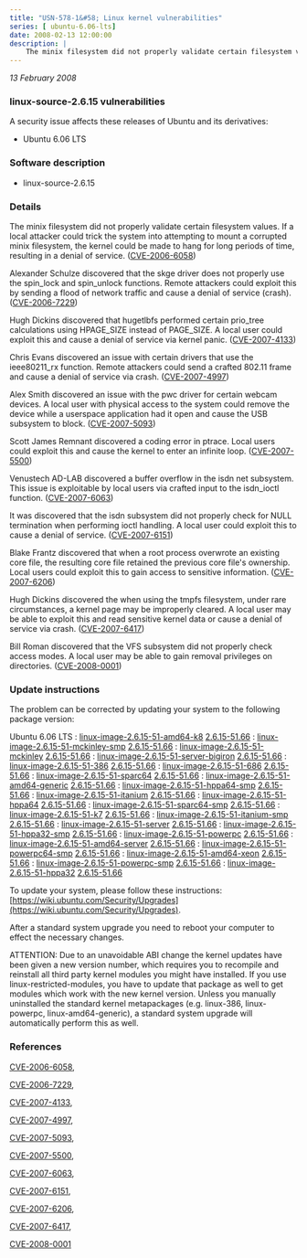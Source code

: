 ```yaml
---
title: "USN-578-1&#58; Linux kernel vulnerabilities"
series: [ ubuntu-6.06-lts]
date: 2008-02-13 12:00:00
description: |
    The minix filesystem did not properly validate certain filesystem values. If a local attacker could trick the system into attempting to mount a corrupted minix filesystem, the kernel could be made to hang for long periods of time, resulting in a denial of service. ([CVE-2006-6058](http://people.ubuntu.com/~ubuntu-security/cve/CVE-2006-6058))
--- 
```

 
 

*13 February 2008*

### linux-source-2.6.15 vulnerabilities

A security issue affects these releases of Ubuntu and its derivatives:

* Ubuntu 6.06 LTS

### Software description

* linux-source-2.6.15 

### Details

The minix filesystem did not properly validate certain filesystem values. If a local attacker could trick the system into attempting to mount a corrupted minix filesystem, the kernel could be made to hang for long periods of time, resulting in a denial of service. ([CVE-2006-6058](http://people.ubuntu.com/~ubuntu-security/cve/CVE-2006-6058))

Alexander Schulze discovered that the skge driver does not properly use the spin_lock and spin_unlock functions. Remote attackers could exploit this by sending a flood of network traffic and cause a denial of service (crash). ([CVE-2006-7229](http://people.ubuntu.com/~ubuntu-security/cve/CVE-2006-7229))

Hugh Dickins discovered that hugetlbfs performed certain prio_tree calculations using HPAGE_SIZE instead of PAGE_SIZE. A local user could exploit this and cause a denial of service via kernel panic. ([CVE-2007-4133](http://people.ubuntu.com/~ubuntu-security/cve/CVE-2007-4133))

Chris Evans discovered an issue with certain drivers that use the ieee80211_rx function. Remote attackers could send a crafted 802.11 frame and cause a denial of service via crash. ([CVE-2007-4997](http://people.ubuntu.com/~ubuntu-security/cve/CVE-2007-4997))

Alex Smith discovered an issue with the pwc driver for certain webcam devices. A local user with physical access to the system could remove the device while a userspace application had it open and cause the USB subsystem to block. ([CVE-2007-5093](http://people.ubuntu.com/~ubuntu-security/cve/CVE-2007-5093))

Scott James Remnant discovered a coding error in ptrace. Local users could exploit this and cause the kernel to enter an infinite loop. ([CVE-2007-5500](http://people.ubuntu.com/~ubuntu-security/cve/CVE-2007-5500))

Venustech AD-LAB discovered a buffer overflow in the isdn net subsystem. This issue is exploitable by local users via crafted input to the isdn_ioctl function. ([CVE-2007-6063](http://people.ubuntu.com/~ubuntu-security/cve/CVE-2007-6063))

It was discovered that the isdn subsystem did not properly check for NULL termination when performing ioctl handling. A local user could exploit this to cause a denial of service. ([CVE-2007-6151](http://people.ubuntu.com/~ubuntu-security/cve/CVE-2007-6151))

Blake Frantz discovered that when a root process overwrote an existing core file, the resulting core file retained the previous core file&#39;s ownership. Local users could exploit this to gain access to sensitive information. ([CVE-2007-6206](http://people.ubuntu.com/~ubuntu-security/cve/CVE-2007-6206))

Hugh Dickins discovered the when using the tmpfs filesystem, under rare circumstances, a kernel page may be improperly cleared. A local user may be able to exploit this and read sensitive kernel data or cause a denial of service via crash. ([CVE-2007-6417](http://people.ubuntu.com/~ubuntu-security/cve/CVE-2007-6417))

Bill Roman discovered that the VFS subsystem did not properly check access modes. A local user may be able to gain removal privileges on directories. ([CVE-2008-0001](http://people.ubuntu.com/~ubuntu-security/cve/CVE-2008-0001)) 

### Update instructions

The problem can be corrected by updating your system to the following package version:

Ubuntu 6.06 LTS
 : [linux-image-2.6.15-51-amd64-k8](https://launchpad.net/ubuntu/+source/linux-source-2.6.15) <span> [2.6.15-51.66](https://launchpad.net/ubuntu/+source/linux-source-2.6.15/2.6.15-51.66) </span> 
 : [linux-image-2.6.15-51-mckinley-smp](https://launchpad.net/ubuntu/+source/linux-source-2.6.15) <span> [2.6.15-51.66](https://launchpad.net/ubuntu/+source/linux-source-2.6.15/2.6.15-51.66) </span> 
 : [linux-image-2.6.15-51-mckinley](https://launchpad.net/ubuntu/+source/linux-source-2.6.15) <span> [2.6.15-51.66](https://launchpad.net/ubuntu/+source/linux-source-2.6.15/2.6.15-51.66) </span> 
 : [linux-image-2.6.15-51-server-bigiron](https://launchpad.net/ubuntu/+source/linux-source-2.6.15) <span> [2.6.15-51.66](https://launchpad.net/ubuntu/+source/linux-source-2.6.15/2.6.15-51.66) </span> 
 : [linux-image-2.6.15-51-386](https://launchpad.net/ubuntu/+source/linux-source-2.6.15) <span> [2.6.15-51.66](https://launchpad.net/ubuntu/+source/linux-source-2.6.15/2.6.15-51.66) </span> 
 : [linux-image-2.6.15-51-686](https://launchpad.net/ubuntu/+source/linux-source-2.6.15) <span> [2.6.15-51.66](https://launchpad.net/ubuntu/+source/linux-source-2.6.15/2.6.15-51.66) </span> 
 : [linux-image-2.6.15-51-sparc64](https://launchpad.net/ubuntu/+source/linux-source-2.6.15) <span> [2.6.15-51.66](https://launchpad.net/ubuntu/+source/linux-source-2.6.15/2.6.15-51.66) </span> 
 : [linux-image-2.6.15-51-amd64-generic](https://launchpad.net/ubuntu/+source/linux-source-2.6.15) <span> [2.6.15-51.66](https://launchpad.net/ubuntu/+source/linux-source-2.6.15/2.6.15-51.66) </span> 
 : [linux-image-2.6.15-51-hppa64-smp](https://launchpad.net/ubuntu/+source/linux-source-2.6.15) <span> [2.6.15-51.66](https://launchpad.net/ubuntu/+source/linux-source-2.6.15/2.6.15-51.66) </span> 
 : [linux-image-2.6.15-51-itanium](https://launchpad.net/ubuntu/+source/linux-source-2.6.15) <span> [2.6.15-51.66](https://launchpad.net/ubuntu/+source/linux-source-2.6.15/2.6.15-51.66) </span> 
 : [linux-image-2.6.15-51-hppa64](https://launchpad.net/ubuntu/+source/linux-source-2.6.15) <span> [2.6.15-51.66](https://launchpad.net/ubuntu/+source/linux-source-2.6.15/2.6.15-51.66) </span> 
 : [linux-image-2.6.15-51-sparc64-smp](https://launchpad.net/ubuntu/+source/linux-source-2.6.15) <span> [2.6.15-51.66](https://launchpad.net/ubuntu/+source/linux-source-2.6.15/2.6.15-51.66) </span> 
 : [linux-image-2.6.15-51-k7](https://launchpad.net/ubuntu/+source/linux-source-2.6.15) <span> [2.6.15-51.66](https://launchpad.net/ubuntu/+source/linux-source-2.6.15/2.6.15-51.66) </span> 
 : [linux-image-2.6.15-51-itanium-smp](https://launchpad.net/ubuntu/+source/linux-source-2.6.15) <span> [2.6.15-51.66](https://launchpad.net/ubuntu/+source/linux-source-2.6.15/2.6.15-51.66) </span> 
 : [linux-image-2.6.15-51-server](https://launchpad.net/ubuntu/+source/linux-source-2.6.15) <span> [2.6.15-51.66](https://launchpad.net/ubuntu/+source/linux-source-2.6.15/2.6.15-51.66) </span> 
 : [linux-image-2.6.15-51-hppa32-smp](https://launchpad.net/ubuntu/+source/linux-source-2.6.15) <span> [2.6.15-51.66](https://launchpad.net/ubuntu/+source/linux-source-2.6.15/2.6.15-51.66) </span> 
 : [linux-image-2.6.15-51-powerpc](https://launchpad.net/ubuntu/+source/linux-source-2.6.15) <span> [2.6.15-51.66](https://launchpad.net/ubuntu/+source/linux-source-2.6.15/2.6.15-51.66) </span> 
 : [linux-image-2.6.15-51-amd64-server](https://launchpad.net/ubuntu/+source/linux-source-2.6.15) <span> [2.6.15-51.66](https://launchpad.net/ubuntu/+source/linux-source-2.6.15/2.6.15-51.66) </span> 
 : [linux-image-2.6.15-51-powerpc64-smp](https://launchpad.net/ubuntu/+source/linux-source-2.6.15) <span> [2.6.15-51.66](https://launchpad.net/ubuntu/+source/linux-source-2.6.15/2.6.15-51.66) </span> 
 : [linux-image-2.6.15-51-amd64-xeon](https://launchpad.net/ubuntu/+source/linux-source-2.6.15) <span> [2.6.15-51.66](https://launchpad.net/ubuntu/+source/linux-source-2.6.15/2.6.15-51.66) </span> 
 : [linux-image-2.6.15-51-powerpc-smp](https://launchpad.net/ubuntu/+source/linux-source-2.6.15) <span> [2.6.15-51.66](https://launchpad.net/ubuntu/+source/linux-source-2.6.15/2.6.15-51.66) </span> 
 : [linux-image-2.6.15-51-hppa32](https://launchpad.net/ubuntu/+source/linux-source-2.6.15) <span> [2.6.15-51.66](https://launchpad.net/ubuntu/+source/linux-source-2.6.15/2.6.15-51.66) </span> 

To update your system, please follow these instructions: [https://wiki.ubuntu.com/Security/Upgrades](https://wiki.ubuntu.com/Security/Upgrades).

After a standard system upgrade you need to reboot your computer to effect the necessary changes.

ATTENTION: Due to an unavoidable ABI change the kernel updates have been given a new version number, which requires you to recompile and reinstall all third party kernel modules you might have installed. If you use linux-restricted-modules, you have to update that package as well to get modules which work with the new kernel version. Unless you manually uninstalled the standard kernel metapackages (e.g. linux-386, linux-powerpc, linux-amd64-generic), a standard system upgrade will automatically perform this as well. 

### References

 
 [CVE-2006-6058](http://people.ubuntu.com/~ubuntu-security/cve/CVE-2006-6058), 

 [CVE-2006-7229](http://people.ubuntu.com/~ubuntu-security/cve/CVE-2006-7229), 

 [CVE-2007-4133](http://people.ubuntu.com/~ubuntu-security/cve/CVE-2007-4133), 

 [CVE-2007-4997](http://people.ubuntu.com/~ubuntu-security/cve/CVE-2007-4997), 

 [CVE-2007-5093](http://people.ubuntu.com/~ubuntu-security/cve/CVE-2007-5093), 

 [CVE-2007-5500](http://people.ubuntu.com/~ubuntu-security/cve/CVE-2007-5500), 

 [CVE-2007-6063](http://people.ubuntu.com/~ubuntu-security/cve/CVE-2007-6063), 

 [CVE-2007-6151](http://people.ubuntu.com/~ubuntu-security/cve/CVE-2007-6151), 

 [CVE-2007-6206](http://people.ubuntu.com/~ubuntu-security/cve/CVE-2007-6206), 

 [CVE-2007-6417](http://people.ubuntu.com/~ubuntu-security/cve/CVE-2007-6417), 

 [CVE-2008-0001](http://people.ubuntu.com/~ubuntu-security/cve/CVE-2008-0001)
 

